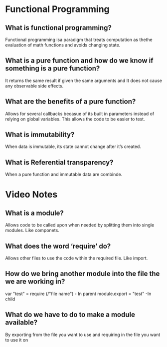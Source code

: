 # Functional Programming 
## What is functional programming?
Functional programming isa paradigm that treats computation as thethe evaluation of math functions and avoids changing state.

## What is a pure function and how do we know if something is a pure function?
It returns the same result if given the same arguments and It does not cause any observable side effects.

## What are the benefits of a pure function?
Allows for several callbacks becasue of its built in parameters instead of relying on global variables. This allows the code to be easier to test.

## What is immutability?
When data is immutable, its state cannot change after it’s created.

## What is Referential transparency?
When a pure function and immutable data are combinde.

# Video Notes
## What is a module?
Allows code to be called upon when needed by splitting them into single modules. Like componets. 

## What does the word ‘require’ do?
Allows other files to use the code within the required file. Like import.

## How do we bring another module into the file the we are working in?
var "test" = require (/"file name") - In parent
module.export = "test" -In child

## What do we have to do to make a module available?
By exporting from the file you want to use and requiring in the file you want to use it on

